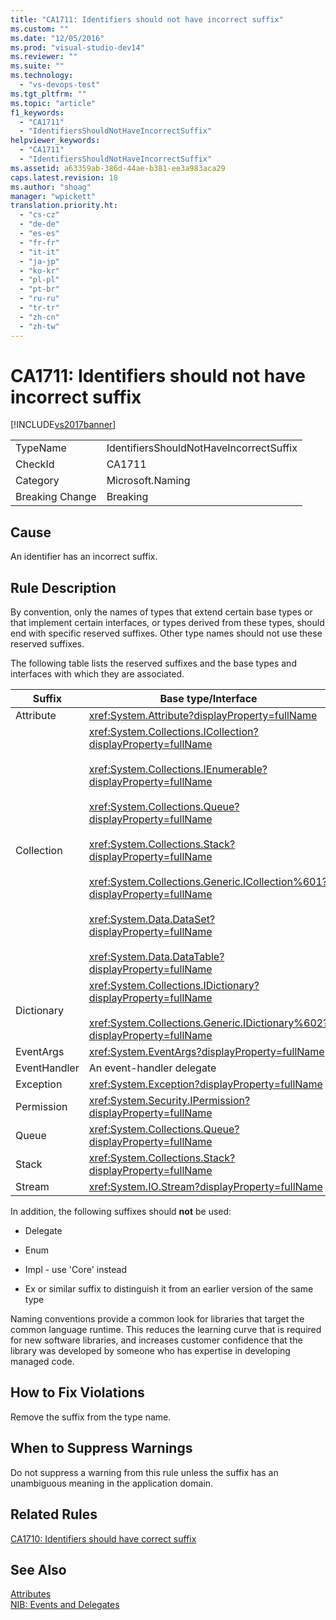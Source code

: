 ```yaml
---
title: "CA1711: Identifiers should not have incorrect suffix"
ms.custom: ""
ms.date: "12/05/2016"
ms.prod: "visual-studio-dev14"
ms.reviewer: ""
ms.suite: ""
ms.technology: 
  - "vs-devops-test"
ms.tgt_pltfrm: ""
ms.topic: "article"
f1_keywords: 
  - "CA1711"
  - "IdentifiersShouldNotHaveIncorrectSuffix"
helpviewer_keywords: 
  - "CA1711"
  - "IdentifiersShouldNotHaveIncorrectSuffix"
ms.assetid: a63359ab-386d-44ae-b381-ee3a983aca29
caps.latest.revision: 18
ms.author: "shoag"
manager: "wpickett"
translation.priority.ht: 
  - "cs-cz"
  - "de-de"
  - "es-es"
  - "fr-fr"
  - "it-it"
  - "ja-jp"
  - "ko-kr"
  - "pl-pl"
  - "pt-br"
  - "ru-ru"
  - "tr-tr"
  - "zh-cn"
  - "zh-tw"
---
```

# CA1711: Identifiers should not have incorrect suffix
[!INCLUDE[vs2017banner](../code-quality/includes/vs2017banner.md)]

|||  
|-|-|  
|TypeName|IdentifiersShouldNotHaveIncorrectSuffix|  
|CheckId|CA1711|  
|Category|Microsoft.Naming|  
|Breaking Change|Breaking|  
  
## Cause  
 An identifier has an incorrect suffix.  
  
## Rule Description  
 By convention, only the names of types that extend certain base types or that implement certain interfaces, or types derived from these types, should end with specific reserved suffixes. Other type names should not use these reserved suffixes.  
  
 The following table lists the reserved suffixes and the base types and interfaces with which they are associated.  
  
|Suffix|Base type/Interface|  
|------------|--------------------------|  
|Attribute|<xref:System.Attribute?displayProperty=fullName>|  
|Collection|<xref:System.Collections.ICollection?displayProperty=fullName><br /><br /> <xref:System.Collections.IEnumerable?displayProperty=fullName><br /><br /> <xref:System.Collections.Queue?displayProperty=fullName><br /><br /> <xref:System.Collections.Stack?displayProperty=fullName><br /><br /> <xref:System.Collections.Generic.ICollection%601?displayProperty=fullName><br /><br /> <xref:System.Data.DataSet?displayProperty=fullName><br /><br /> <xref:System.Data.DataTable?displayProperty=fullName>|  
|Dictionary|<xref:System.Collections.IDictionary?displayProperty=fullName><br /><br /> <xref:System.Collections.Generic.IDictionary%602?displayProperty=fullName>|  
|EventArgs|<xref:System.EventArgs?displayProperty=fullName>|  
|EventHandler|An event-handler delegate|  
|Exception|<xref:System.Exception?displayProperty=fullName>|  
|Permission|<xref:System.Security.IPermission?displayProperty=fullName>|  
|Queue|<xref:System.Collections.Queue?displayProperty=fullName>|  
|Stack|<xref:System.Collections.Stack?displayProperty=fullName>|  
|Stream|<xref:System.IO.Stream?displayProperty=fullName>|  
  
 In addition, the following suffixes should **not** be used:  
  
-   Delegate  
  
-   Enum  
  
-   Impl - use 'Core' instead  
  
-   Ex or similar suffix to distinguish it from an earlier version of the same type  
  
 Naming conventions provide a common look for libraries that target the common language runtime. This reduces the learning curve that is required for new software libraries, and increases customer confidence that the library was developed by someone who has expertise in developing managed code.  
  
## How to Fix Violations  
 Remove the suffix from the type name.  
  
## When to Suppress Warnings  
 Do not suppress a warning from this rule unless the suffix has an unambiguous meaning in the application domain.  
  
## Related Rules  
 [CA1710: Identifiers should have correct suffix](../code-quality/ca1710--identifiers-should-have-correct-suffix.md)  
  
## See Also  
 [Attributes](http://msdn.microsoft.com/library/ee0038ef-b247-4747-a650-3c5c5cd58d8b)   
 [NIB: Events and Delegates](http://msdn.microsoft.com/en-us/d98fd58b-fa4f-4598-8378-addf4355a115)